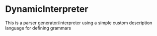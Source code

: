 # DynamicInterpreter
This is a parser generator/interpreter using a simple custom description language for defining grammars
